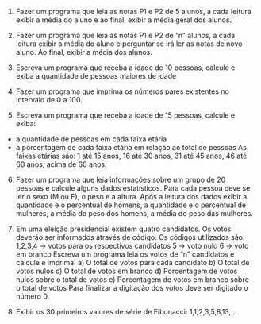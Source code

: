 1) Fazer um programa que leia as notas P1 e P2 de 5 alunos, a cada leitura exibir a média
do aluno e ao final, exibir a média geral dos alunos.

2) Fazer um programa que leia as notas P1 e P2 de “n” alunos, a cada leitura exibir a
média do aluno e perguntar se irá ler as notas de novo aluno. Ao final, exibir a média
dos alunos.

3) Escreva um programa que receba a idade de 10 pessoas, calcule e exiba a quantidade
de pessoas maiores de idade

4) Fazer um programa que imprima os números pares existentes no intervalo de 0 a 100.

5) Escreva um programa que receba a idade de 15 pessoas, calcule e exiba:
- a quantidade de pessoas em cada faixa etária
- a porcentagem de cada faixa etária em relação ao total de pessoas
As faixas etárias são: 1 até 15 anos, 16 até 30 anos, 31 até 45 anos, 46 até 60 anos,
acima de 60 anos.

6) Fazer um programa que leia informações sobre um grupo de 20 pessoas e calcule
alguns dados estatísticos. Para cada pessoa deve se ler o sexo (M ou F), o peso e a
altura. Após a leitura dos dados exibir a quantidade e o percentual de homens, a
quantidade e o percentual de mulheres, a média do peso dos homens, a média do
peso das mulheres.

7) Em uma eleição presidencial existem quatro candidatos. Os votos deverão ser
informados através de código. Os códigos utilizados são:
1,2,3,4 → votos para os respectivos candidatos
5 → voto nulo
6 → voto em branco
Escreva um programa leia os votos de “n” candidatos e calcule e imprima:
a) O total de votos para cada candidato
b) O total de votos nulos
c) O total de votos em branco
d) Porcentagem de votos nulos sobre o total de votos
e) Porcentagem de votos em branco sobre o total de votos
Para finalizar a digitação dos votos deve ser digitado o número 0.

8) Exibir os 30 primeiros valores de série de Fibonacci: 1,1,2,3,5,8,13,...
